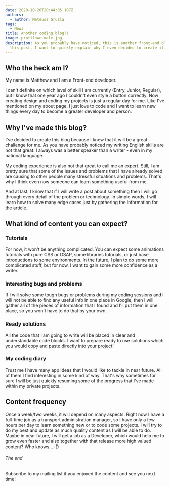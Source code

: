 ```yaml
---
date: 2020-10-20T20:44:05.107Z
authors:
  - author: Mateusz Gruźla
tags:
  - News
title: Another coding blog?!
image: profilowe-male.jpg
description: As you probably have noticed, this is another front-end blog. In
  this post, I want to quickly explain why I even decided to create it.
---
```

## Who the heck am I?

My name is Matthew and I am a Front-end developer.

I can't definite on which level of skill I am currently (Entry, Junior, Regular), but I know that one year ago I couldn't even style a button correctly. Now creating design and coding my projects is just a regular day for me. Like I've mentioned on my about page, I just love to code and I want to learn new things every day to become a greater developer and person.

## Why I've made this blog?

I've decided to create this blog because I knew that it will be a great challenge for me. As you have probably noticed my writing English skills are not that great. I always was a better speaker than a writer - even in my national language. 

My coding experience is also not that great to call me an expert. Still, I am pretty sure that some of the issues and problems that I have already solved are causing to other people many stressful situations and problems. That's why I think even now someone can learn something useful from me.

And at last, I know that if I will write a post about something then I will go through every detail of the problem or technology. In simple words, I will learn how to solve many edge cases just by gathering the information for the article.

## What kind of content you can expect?

### Tutorials

For now, it won't be anything complicated. You can expect some animations tutorials with pure CSS or GSAP, some libraries tutorials, or just base introductions to some environments. In the future, I plan to do some more complicated stuff, but for now, I want to gain some more confidence as a writer.

### Interesting bugs and problems

If I will solve some tough bugs or problems during my coding sessions and I will not be able to find any useful info in one place in Google, then I will gather all of the pieces of information that I found and I'll put them in one place, so you won't have to do that by your own.

### Ready solutions

All the code that I am going to write will be placed in clear and understandable code blocks. I want to prepare ready to use solutions which you would copy and paste directly into your project!

### My coding diary

Trust me I have many app ideas that I would like to tackle in near future. All of them I find interesting in some kind of way. That's why sometimes for sure I will be just quickly resuming some of the progress that I've made within my private projects.

## Content frequency

Once a week/two weeks, it will depend on many aspects. Right now I have a full-time job as a transport administration manager, so I have only a few hours per day to learn something new or to code some projects. I will try to do my best and update as much quality content as I will be able to do. Maybe in near future, I will get a job as a Developer, which would help me to grow even faster and also together with that release more high valued content?  Who knows... :D

###### The end

Subscribe to my mailing list if you enjoyed the content and see you next time!